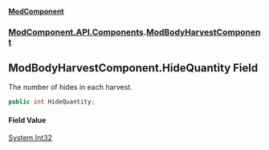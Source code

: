 #### [ModComponent](index.md 'index')
### [ModComponent.API.Components](index.md#ModComponent.API.Components 'ModComponent.API.Components').[ModBodyHarvestComponent](ModBodyHarvestComponent.md 'ModComponent.API.Components.ModBodyHarvestComponent')

## ModBodyHarvestComponent.HideQuantity Field

The number of hides in each harvest.

```csharp
public int HideQuantity;
```

#### Field Value
[System.Int32](https://docs.microsoft.com/en-us/dotnet/api/System.Int32 'System.Int32')